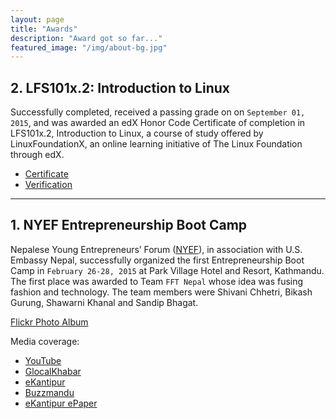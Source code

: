 ```yaml
---
layout: page
title: "Awards"
description: "Award got so far..."
featured_image: "/img/about-bg.jpg"
---
```


## 2. LFS101x.2: Introduction to Linux
Successfully completed, received a passing grade on  on `September 01, 2015`,
and was awarded an edX Honor Code Certificate of completion in
LFS101x.2, Introduction to Linux, a course of study offered by LinuxFoundationX,
an online learning initiative of The Linux Foundation through edX.

* [Certificate](https://s3.amazonaws.com/verify.edx.org/downloads/445dccfb13b8450cae4c6f350956e574/Certificate.pdf)
* [Verification](https://verify.edx.org/cert/fabb290c7d3c4e21916d286a7ccf6f7c)

<hr>

## 1. NYEF Entrepreneurship Boot Camp
Nepalese Young Entrepreneurs’ Forum ([NYEF](http://nyef.org.np)), in association with U.S. Embassy Nepal,
successfully organized the first Entrepreneurship Boot Camp in `February 26-28, 2015` at
Park Village Hotel and Resort, Kathmandu. The first place was awarded to Team `FFT Nepal`
whose idea was fusing fashion and technology. The team members were Shivani Chhetri, Bikash
Gurung, Shawarni Khanal and Sandip Bhagat.

[Flickr Photo Album](https://www.flickr.com/photos/sandipbgt/sets/72157660523149999)

Media coverage:

* [YouTube](https://www.youtube.com/watch?v=3ZXVpZS36Aw)
* [GlocalKhabar](http://glocalkhabar.com/youth/entrepreneurship-boot-camp-successfully-ends/)
* [eKantipur](http://www.ekantipur.com/kantipur/2071/12/5/full-story/342666.html)
* [Buzzmandu](http://www.buzzmandu.com/nyefbootcamp/)
* [eKantipur ePaper](http://epaper.ekantipur.com/kantipur/showtext_ajax.aspx?boxid=15112178&parentid=20612&issuedate=2032015)